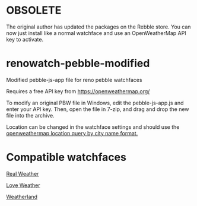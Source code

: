 # OBSOLETE

The original author has updated the packages on the Rebble store.  You can now just install like a normal watchface and use an OpenWeatherMap API key to activate.

# renowatch-pebble-modified
Modified pebble-js-app file for reno pebble watchfaces

Requires a free API key from https://openweathermap.org/

To modify an original PBW file in Windows, edit the pebble-js-app.js and enter your API key.  Then, open the file in 7-zip, and drag and drop the new file into the archive.

Location can be changed in the watchface settings and should use the [openweathermap location query by city name format.](https://openweathermap.org/current#name)

# Compatible watchfaces

[Real Weather](https://apps.rebble.io/en_US/application/533966299820be90ed0000c5?dev_settings=true)

[Love Weather](https://apps.rebble.io/en_US/application/535cf7f618c570bf05000023?dev_settings=true)

[Weatherland](https://apps.rebble.io/en_US/application/53381b17d1719b42b800028b?dev_settings=true)
